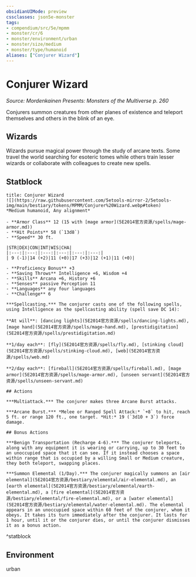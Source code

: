 ```yaml
---
obsidianUIMode: preview
cssclasses: json5e-monster
tags:
- compendium/src/5e/mpmm
- monster/cr/6
- monster/environment/urban
- monster/size/medium
- monster/type/humanoid
aliases: ["Conjurer Wizard"]
---
```

# Conjurer Wizard
*Source: Mordenkainen Presents: Monsters of the Multiverse p. 260*  

Conjurers summon creatures from other planes of existence and teleport themselves and others in the blink of an eye.

## Wizards

Wizards pursue magical power through the study of arcane texts. Some travel the world searching for esoteric tomes while others train lesser wizards or collaborate with colleagues to create new spells.

## Statblock

```ad-statblock
title: Conjurer Wizard
![](https://raw.githubusercontent.com/5etools-mirror-2/5etools-img/main/bestiary/tokens/MPMM/Conjurer%20Wizard.webp#token)
*Medium humanoid, Any alignment*

- **Armor Class** 12 (15 with [mage armor](5E2014官方资源/spells/mage-armor.md))
- **Hit Points** 58 (`13d8`)
- **Speed** 30 ft.

|STR|DEX|CON|INT|WIS|CHA|
|:---:|:---:|:---:|:---:|:---:|:---:|
| 9 (-1)|14 (+2)|11 (+0)|17 (+3)|12 (+1)|11 (+0)|

- **Proficiency Bonus** +3
- **Saving Throws** Intelligence +6, Wisdom +4
- **Skills** Arcana +6, History +6
- **Senses** passive Perception 11
- **Languages** any four languages
- **Challenge** 6

***Spellcasting.*** The conjurer casts one of the following spells, using Intelligence as the spellcasting ability (spell save DC 14):

**At will**: [dancing lights](5E2014官方资源/spells/dancing-lights.md), [mage hand](5E2014官方资源/spells/mage-hand.md), [prestidigitation](5E2014官方资源/spells/prestidigitation.md)

**1/day each**: [fly](5E2014官方资源/spells/fly.md), [stinking cloud](5E2014官方资源/spells/stinking-cloud.md), [web](5E2014官方资源/spells/web.md)

**2/day each**: [fireball](5E2014官方资源/spells/fireball.md), [mage armor](5E2014官方资源/spells/mage-armor.md), [unseen servant](5E2014官方资源/spells/unseen-servant.md)

## Actions

***Multiattack.*** The conjurer makes three Arcane Burst attacks.

***Arcane Burst.*** *Melee or Ranged Spell Attack:* `+8` to hit, reach 5 ft. or range 120 ft., one target. *Hit:* 19 (`3d10 + 3`) force damage.

## Bonus Actions

***Benign Transportation (Recharge 4-6).*** The conjurer teleports, along with any equipment it is wearing or carrying, up to 30 feet to an unoccupied space that it can see. If it instead chooses a space within range that is occupied by a willing Small or Medium creature, they both teleport, swapping places.

***Summon Elemental (1/Day).*** The conjurer magically summons an [air elemental](5E2014官方资源/bestiary/elemental/air-elemental.md), an [earth elemental](5E2014官方资源/bestiary/elemental/earth-elemental.md), a [fire elemental](5E2014官方资源/bestiary/elemental/fire-elemental.md), or a [water elemental](5E2014官方资源/bestiary/elemental/water-elemental.md). The elemental appears in an unoccupied space within 60 feet of the conjurer, whom it obeys. It takes its turn immediately after the conjurer. It lasts for 1 hour, until it or the conjurer dies, or until the conjurer dismisses it as a bonus action.
```
^statblock

## Environment

urban